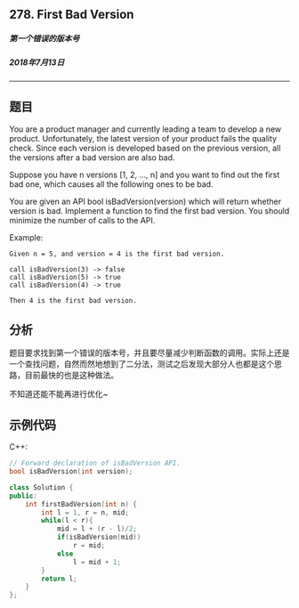 ## 278. First Bad Version
##### 第一个错误的版本号
##### 2018年7月13日
****
## 题目
You are a product manager and currently leading a team to develop a new product. Unfortunately, the latest version of your product fails the quality check. Since each version is developed based on the previous version, all the versions after a bad version are also bad.

Suppose you have n versions [1, 2, ..., n] and you want to find out the first bad one, which causes all the following ones to be bad.

You are given an API bool isBadVersion(version) which will return whether version is bad. Implement a function to find the first bad version. You should minimize the number of calls to the API.

Example:
```
Given n = 5, and version = 4 is the first bad version.

call isBadVersion(3) -> false
call isBadVersion(5) -> true
call isBadVersion(4) -> true

Then 4 is the first bad version.
```
## 分析
题目要求找到第一个错误的版本号，并且要尽量减少判断函数的调用。实际上还是一个查找问题，自然而然地想到了二分法，测试之后发现大部分人也都是这个思路，目前最快的也是这种做法。

不知道还能不能再进行优化~
## 示例代码
C++:
```cpp
// Forward declaration of isBadVersion API.
bool isBadVersion(int version);

class Solution {
public:
    int firstBadVersion(int n) {
        int l = 1, r = n, mid;
        while(l < r){
            mid = l + (r - l)/2;
            if(isBadVersion(mid))
                r = mid;
            else
                l = mid + 1;
        }
        return l;
    }
};
```
